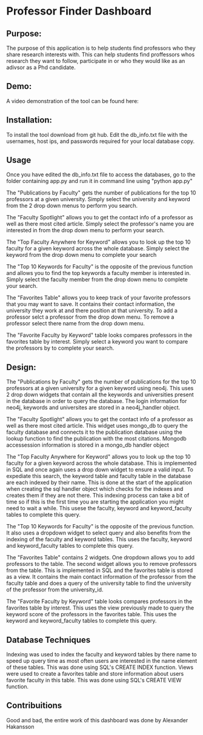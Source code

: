 # Professor Finder Dashboard

## Purpose:
The purpose of this application is to help students find professors who they share research interests with. This can help students find proffessors whos research they want to follow, participate in or who they would like as an adivsor as a Phd candidate.

## Demo:
A video demonstration of the tool can be found here:

## Installation:
To install the tool download from git hub. Edit the db_info.txt file with the usernames, host ips, and passwords required for your local database copy.

## Usage
Once you have edited the db_info.txt file to access the databases, go to the folder containing app.py and run it in command line using "python app.py"

The "Publications by Faculty" gets the number of publications for the top 10 professors at a given university. Simply select the university and keyword from the 2 drop down menus to perform you search.

The "Faculty Spotlight" allows you to get the contact info of a professor as well as there most cited article. Simply select the professor's name you are interested in from the drop down menu to perform your search.

The "Top Faculty Anywhere for Keyword" allows you to look up the top 10 faculty for a given keyword across the whole database. Simply select the keyword from the drop down menu to complete your search

The "Top 10 Keywords for Faculty" is the opposite of the previous function and allows you to find the top keywords a faculty member is interested in. Simply select the faculty member from the drop down menu to complete your search.

The "Favorites Table" allows you to keep track of your favorite professors that you may want to save. It contains their contact information, the university they work at and there position at that university. To add a professor selct a professor from the drop down menu. To remove a professor select there name from the drop down menu.

The "Favorite Faculty by Keyword" table looks compares professors in the favorites table by interest. Simply select a keyword you want to compare the professors by to complete your search.

## Design:
The "Publications by Faculty" gets the number of publications for the top 10 professors at a given university for a given keyword using neo4j. This uses 2 drop down widgets that contain all the keywords and universities present in the database in order to query the database. The login information for neo4j, keywords and universites are stored in a neo4j_handler object.

The "Faculty Spotlight" allows you to get the contact info of a professor as well as there most cited article. This widget uses mongo_db to query the faculty database and connects it to the publication database using the lookup function to find the publication with the most citations. Mongodb accessession information is stored in a mongo_db handler object

The "Top Faculty Anywhere for Keyword" allows you to look up the top 10 faculty for a given keyword across the whole database. This is implemented in SQL and once again uses a drop down widget to ensure a valid input. To expediate this search, the keyword table and faculty table in the database are each indexed by their name. This is done at the start of the application when creating the sql handler object which checks for the indexes and creates them if they are not there. This indexing process can take a bit of time so if this is the first time you are starting the application you might need to wait a while. This usese the faculty, keyword and keyword_faculty tables to complete this query.

The "Top 10 Keywords for Faculty" is the opposite of the previous function. It also uses a dropdown widget to select query and also benefits from the indexing of the faculty and keyword tables. This uses the faculty, keyword and keyword_faculty tables to complete this query.

The "Favorites Table" contains 2 widgets. One dropdown allows you to add professors to the table. The second widget allows you to remove professors from the table. This is implemented in SQL and the favorites table is stored as a view. It contains the main contact information of the professor from the faculty table and does a query of the university table to find the university of the professor from the university_id.

The "Favorite Faculty by Keyword" table looks compares professors in the favorites table by interest. This uses the view previously made to query the keyword score of the professors in the favorites table. This uses the keyword and keyword_faculty tables to complete this query.

## Database Techniques

Indexing was used to index the faculty and keyword tables by there name to speed up query time as most often users are interested in the name element of these tables. This was done using SQL's CREATE INDEX function.
Views were used to create a favorites table and store information about users favorite faculty in this table. This was done using SQL's CREATE VIEW function.

## Contribuitions

Good and bad, the entire work of this dashboard was done by Alexander Hakansson
